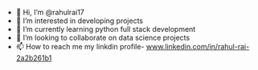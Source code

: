 - 👋 Hi, I’m @rahulrai17
- 👀 I’m interested in developing projects 
- 🌱 I’m currently learning python full stack development
- 💞️ I’m looking to collaborate on data science projects
- 📫 How to reach me my linkdin profile- www.linkedin.com/in/rahul-rai-2a2b261b1

<!---
rahulrai17/rahulrai17 is a ✨ special ✨ repository because its `README.md` (this file) appears on your GitHub profile.
You can click the Preview link to take a look at your changes.
--->
